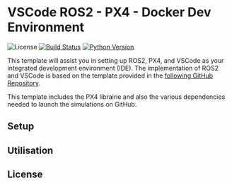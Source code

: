 # VSCode ROS2 - PX4 - Docker Dev Environment
![License](https://img.shields.io/badge/license-MIT-blue.svg)
[![Build Status](https://github.com/kasperg3/trajgenpy/actions/workflows/test.yml/badge.svg)](https://github.com/kasperg3/trajgenpy/actions/workflows/test.yml)
[![Python Version](https://img.shields.io/badge/python-3.10%2B-blue.svg)](https://www.python.org/downloads/)

This template will assist you in setting up ROS2, PX4, and VSCode as your integrated development environment (IDE). The implementation of ROS2 and VSCode is based on the template provided in the [following GitHub Repository](https://github.com/athackst/vscode_ros2_workspace#readme).

This template includes the PX4 librairie and also the various dependencies needed to launch the simulations on GitHub.

## Setup
## Utilisation
## License

